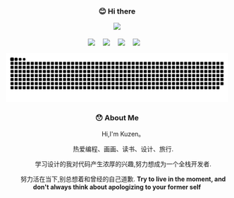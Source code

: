 <div align="center">

### 😊 Hi there 

<div align="center"><a href="https://mp.weixin.qq.com/cgi-bin/home?t=home/index&lang=zh_CN&token=1035653050"> <img src="https://readme-typing-svg.herokuapp.com/?lines=今天也要加油哦!;I'm+Kuzen+Welcome+!&center=true&size=27"> </a> </div>

<br>

  <!-- profile logo 个人资料徽标 -->
  <div>
    <a href="hhttps://twitter.com/kuzen_lu"><img src="https://img.shields.io/badge/Twitter-推特-blue" /></a>&emsp;
    <a href="https://www.youtube.com/channel/UCaS0lReDzbvnDycIbsT7DXA"><img src="https://img.shields.io/badge/YouTube-油管-c32136" /></a>&emsp;
    <a href="https://space.bilibili.com/320648841"><img src="https://img.shields.io/badge/Bilibili-B站-ff69b4" /></a>&emsp;
    <a href="https://www.zhihu.com/people/ni-kun-ou-ba-26"><img src="https://img.shields.io/badge/Zhihu-知乎-blue" /></a>&emsp;
    <!-- visitor statistics logo 访问量统计徽标 -->
  </div>

![snake](https://raw.githubusercontent.com/chumen-Lu/chumen-Lu/output/github-contribution-grid-snake.svg)

  <div class="div-left">    
  
  ### 😯 About Me
  
  <p>&emsp;&emsp;Hi,I'm Kuzen。</p>
  <p>&emsp;&emsp;热爱编程、画画、读书、设计、旅行. </p>
  <p>&emsp;&emsp;学习设计的我对代码产生浓厚的兴趣,努力想成为一个全栈开发者.</p>
  <p>&emsp;&emsp;努力活在当下,别总想着和曾经的自己道歉. <strong>Try to live in the moment, and don't always think about apologizing to your former self </strong> </p>
  </div>

</td></tr>

<tr><td>

</div>
